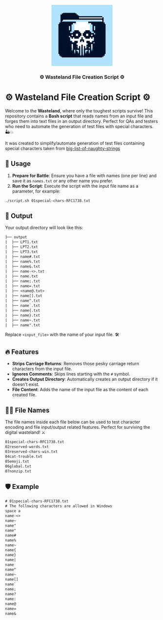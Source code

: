 
<p align="center">
  <a href="" rel="noopener">
 <img width=200px height=200px src="./../media/create-bulk-files.jpg" alt="⚙️ Wasteland File Creation Script ⚙️"></a>
</p>

<h3 align="center">⚙️ Wasteland File Creation Script ⚙️</h3>

<div align="center">

</div>

# ⚙️ Wasteland File Creation Script ⚙️

Welcome to the **Wasteland**, where only the toughest scripts survive! This repository contains a **Bash script** that reads names from an input file and forges them into text files in an output directory. Perfect for QAs and testers who need to automate the generation of test files with special characters. 🏜️💥

It was created to simplify/automate generation of test files containing special characters taken from [big-list-of-naughty-strings](https://github.com/minimaxir/big-list-of-naughty-strings)

## 🚀 Usage

1. **Prepare for Battle**: Ensure you have a file with names (one per line) and save it as `names.txt` or any other name you prefer.
2. **Run the Script**: Execute the script with the input file name as a parameter, for example:

```bash
./script.sh 01special-chars-RFC1738.txt
```

## 📂 Output

Your output directory will look like this:

```shell
├── output
|  ├── LPT1.txt
|  ├── LPT2.txt
|  ├── LPT3.txt
|  ├── name#.txt
|  ├── name%.txt
|  ├── name&.txt
|  ├── name-<>.txt
|  ├── name.txt
|  ├── name;.txt
|  ├── name=.txt
|  ├── <name@.txt>
|  ├── name[].txt
|  ├── name^.txt
|  ├── name`.txt
|  ├── name{.txt
|  ├── name}.txt
|  ├── name~.txt
|  ├── name".txt
```

Replace `<input_file>` with the name of your input file. 🛠️

## 🔥 Features

- **Strips Carriage Returns**: Removes those pesky carriage return characters from the input file.
- **Ignores Comments**: Skips lines starting with the `#` symbol.
- **Creates Output Directory**: Automatically creates an output directory if it doesn't exist.
- **File Content**: Adds the name of the input file as the content of each created file.

## 🏴‍☠️ File Names

The file names inside each file below can be used to test character encoding and file input/output related features. Perfect for surviving the digital wasteland! ⚔️

```shell
01special-chars-RFC1738.txt
02reserved-words.txt
03reserved-chars-win.txt
04cat-trouble.txt
05emoji.txt
06global.txt
07nonzip.txt
```

## 🛡️ Example

```shell
# 01special-chars-RFC1738.txt
# The following characters are allowed in Windows
space a
name-<>
name~
name"
name"
name#
name%
name~
name{
name}
name|
name
name^
name~
name[]
name`
name;
name?
name:
name@
name=
name&
```
